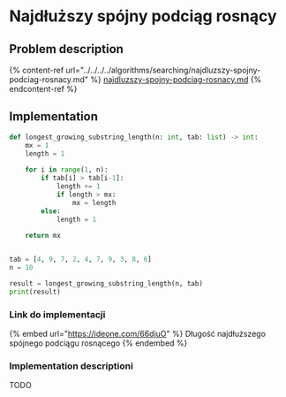 # Najdłuższy spójny podciąg rosnący

## Problem description

{% content-ref url="../../../../algorithms/searching/najdluzszy-spojny-podciag-rosnacy.md" %}
[najdluzszy-spojny-podciag-rosnacy.md](../../../../algorithms/searching/najdluzszy-spojny-podciag-rosnacy.md)
{% endcontent-ref %}

## Implementation

```python
def longest_growing_substring_length(n: int, tab: list) -> int:
    mx = 1
    length = 1
    
    for i in range(1, n):
        if tab[i] > tab[i-1]:
            length += 1
            if length > mx:
                mx = length
        else:
            length = 1
    
    return mx


tab = [4, 9, 7, 2, 4, 7, 9, 3, 8, 6]
n = 10

result = longest_growing_substring_length(n, tab)
print(result)
```

### Link do implementacji

{% embed url="https://ideone.com/66djuO" %}
Długość najdłuższego spójnego podciągu rosnącego
{% endembed %}

### Implementation descriptioni

TODO
